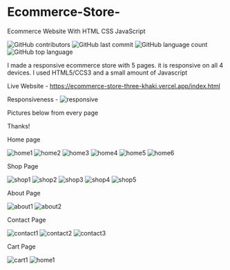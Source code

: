 # Ecommerce-Store-
Ecommerce Website With HTML CSS JavaScript


![GitHub contributors](https://img.shields.io/github/contributors/nikhilkalhan92/Ecommerce-Store-)
![GitHub last commit](https://img.shields.io/github/last-commit/nikhilkalhan92/Ecommerce-Store-)
![GitHub language count](https://img.shields.io/github/languages/count/nikhilkalhan92/Ecommerce-Store-)
![GitHub top language](https://img.shields.io/github/languages/top/nikhilkalhan92/Ecommerce-Store-)

I made a responsive ecommerce store with 5 pages. it is responsive on all 4 devices. I used HTML5/CCS3 and a small amount of Javascript


Live Website - https://ecommerce-store-three-khaki.vercel.app/index.html

Responsiveness - ![responsive](assets/reponsive.png)


Pictures below from every page

Thanks!


Home page

![home1](assets/home1.png)
![home2](assets/home2.png)
![home3](assets/home3.png)
![home4](assets/home4.png)
![home5](assets/home5.png)
![home6](assets/home6.png)

Shop Page

![shop1](assets/shop1.png)
![shop2](assets/shop2.png)
![shop3](assets/shop3.png)
![shop4](assets/shop4.png)
![shop5](assets/shop5.png)

About Page

![about1](assets/about1.png)
![about2](assets/about2.png)

Contact Page

![contact1](assets/contact1.png)
![contact2](assets/contact2.png)
![contact3](assets/contact3.png)

Cart Page

![cart1](assets/cart1.png)
![home1](assets/cart2.png)


